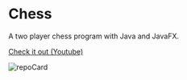 # Chess
A two player chess program with Java and JavaFX.

[Check it out (Youtube)](https://youtu.be/4ueerDilA-E)

![repoCard](https://user-images.githubusercontent.com/87835378/127415438-35e1297c-6e95-4762-99e8-ddc6db12d4c2.png)

